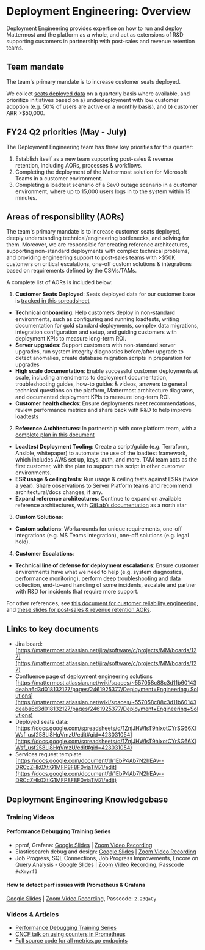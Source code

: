 # Deployment Engineering: Overview

Deployment Engineering provides expertise on how to run and deploy Mattermost and the platform as a whole, and act as extensions of R&D supporting customers in partnership with post-sales and revenue retention teams.

## Team mandate

The team's primary mandate is to increase customer seats deployed.

We collect [seats deployed data](https://docs.google.com/spreadsheets/d/1ZnjJHWIsT9hIxotCYrSG66XIWsf_usf258Ll8HgVmzU/edit#gid=423031054) on a quarterly basis where available, and prioritize initiatives based on a) underdeployment with low customer adoption (e.g. 50% of users are active on a monthly basis), and b) customer ARR >$50,000.

## FY24 Q2 priorities (May - July)

The Deployment Engineering team has three key priorities for this quarter:

1. Establish itself as a new team supporting post-sales & revenue retention, including AORs, processes & workflows.
2. Completing the deployment of the Mattermost solution for Microsoft Teams in a customer environment.
3. Completing a loadtest scenario of a Sev0 outage scenario in a customer environment, where up to 15,000 users logs in to the system within 15 minutes.

## Areas of responsibility (AORs)

The team's primary mandate is to increase customer seats deployed, deeply understanding technical/engineering bottlenecks, and solving for them. Moreover, we are responsible for creating reference architectures, supporting non-standard deployments with complex technical problems, and providing engineering support to post-sales teams with >$50K customers on critical escalations, one-off custom solutions & integrations based on requirements defined by the CSMs/TAMs.

A complete list of AORs is included below:

1. **Customer Seats Deployed**: Seats deployed data for our customer base is [tracked in this spreadsheet](https://docs.google.com/spreadsheets/d/1ZnjJHWIsT9hIxotCYrSG66XIWsf_usf258Ll8HgVmzU/edit#gid=423031054)

  - **Technical onboarding**: Help customers deploy in non-standard environments, such as configuring and running loadtests, writing documentation for gold standard deployments, complex data migrations, integration configuration and setup, and guiding customers with deployment KPIs to measure long-term ROI.
  - **Server upgrades**: Support customers with non-standard server upgrades, run system integrity diagnostics before/after upgrade to detect anomalies, create database migration scripts in preparation for upgrades
  - **High scale documentation**: Enable successful customer deployments at scale, including amendments to deployment documentation, troubleshooting guides, how-to guides & videos, answers to general technical questions on the platform, Mattermost architecture diagrams, and documented deployment KPIs to measure long-term ROI.
  - **Customer health checks**: Ensure deployments meet recommendations, review performance metrics and share back with R&D to help improve loadtests

2. **Reference Architectures**: In partnership with core platform team, with a [complete plan in this document](https://docs.google.com/document/d/1kAxel327wsJwg35Y7EYNzHlbEnRN2Brn3Im9M4Rf82Q/edit#)

  - **Loadtest Deployment Tooling**: Create a script/guide (e.g. Terraform, Ansible, whitepaper) to automate the use of the loadtest framework, which includes AWS set up, keys, auth, and more. TAM team acts as the first customer, with the plan to support this script in other customer environments.
  - **ESR usage & ceiling tests**: Run usage & ceiling tests against ESRs (twice a year). Share observations to Server Platform teams and recommend architectural/docs changes, if any.
  - **Expand reference architectures**: Continue to expand on available reference architectures, with [GitLab’s documentation](https://docs.gitlab.com/ee/administration/reference_architectures/) as a north star

3. **Custom Solutions**: _<Repository or page of custom solutions built for customers to be added>_

  - **Custom solutions**: Workarounds for unique requirements, one-off integrations (e.g. MS Teams integration), one-off solutions (e.g. legal hold). 

4. **Customer Escalations**:

  - **Technical line of defense for deployment escalations**: Ensure customer environments have what we need to help (e.g. system diagnostics, performance monitoring), perform deep troubleshooting and data collection, end-to-end handling of some incidents, escalate and partner with R&D for incidents that require more support.

For other references, see [this document for customer reliability engineering](https://docs.google.com/document/d/1KS2Kt_gujCynK-Rl9vHN7zb6UfPe5kNeaUOYpQHMOcs/edit#), and [these slides for post-sales & revenue retention AORs](https://docs.google.com/presentation/d/1d00K-er3B15UFW9OkZrC0Y03htolYn6K874ZBucCAJo).

## Links to key documents

- Jira board: [https://mattermost.atlassian.net/jira/software/c/projects/MM/boards/127](https://mattermost.atlassian.net/jira/software/c/projects/MM/boards/127)
- Confluence page of deployment engineering solutions [https://mattermost.atlassian.net/wiki/spaces/~557058c88c3d11b60143deaba6d3d018132127/pages/2461925377/Deployment+Engineering+Solutions](https://mattermost.atlassian.net/wiki/spaces/~557058c88c3d11b60143deaba6d3d018132127/pages/2461925377/Deployment+Engineering+Solutions)
- Deployed seats data: [https://docs.google.com/spreadsheets/d/1ZnjJHWIsT9hIxotCYrSG66XIWsf_usf258Ll8HgVmzU/edit#gid=423031054](https://docs.google.com/spreadsheets/d/1ZnjJHWIsT9hIxotCYrSG66XIWsf_usf258Ll8HgVmzU/edit#gid=423031054)
- Services request template [https://docs.google.com/document/d/1EbP4Ab7N2hEAv--DRCcZHk0XtlG1MFP8F8F0viaTM7I/edit](https://docs.google.com/document/d/1EbP4Ab7N2hEAv--DRCcZHk0XtlG1MFP8F8F0viaTM7I/edit)

## Deployment Engineering Knowledgebase

### Training Videos

#### Performance Debugging Training Series

- pprof, Grafana: [Google Slides](https://docs.google.com/presentation/d/10j3oY9Tx2e4Yn_6st-mfPennqN10V3MVy210NMNmTlI/edit?usp=sharing) | [Zoom Video Recording](https://community.mattermost.com/private-core/pl/bjo7ynua1fg8f876sm1umbbjyh)
- Elasticsearch debug and design: [Google Slides](https://docs.google.com/presentation/d/1-6AA15gfJLYzylfC1SQzmQw9h7WMOVi7ZIAtIBNufAk/edit?usp=sharing_eip_m&ts=636d10cc) | [Zoom Video Recording](https://community.mattermost.com/private-core/pl/yfu139k5cjnu58mr4ddn4fzz8e)
- Job Progress, SQL Connections, Job Progress Improvements, Encore on Query Analysis - [Google Slides](https://docs.google.com/presentation/d/1V6D96qXWesN_EnYDMTebKH6xS6I3zlmqEfq7Y8O6jMk/edit?usp=sharing) | [Zoom Video Recording](https://mattermost.zoom.us/rec/share/-ftQmjmKi4sZFIXgPlSCx4XcwzSZZMDnECaiAnaxySbxNbmY-R_UznDre3yDVAXk.hvOzzMmhhgBxpBDD?startTime=1675958611000), Passcode `#cXmyrf3`

#### How to detect perf issues with Prometheus & Grafana

[Google Slides](https://docs.google.com/presentation/d/1STkcl2BLQMGwoDjgsUS5CQdVo-CGWgijltVH6biQzeE/edit#slide=id.ge9b7e537ec_0_0) | [Zoom Video Recording](https://mattermost.zoom.us/rec/share/sDdUYT3JThFFKYAGs3bJj3uFec_5TtSwJGVqvUufOUADVyPhNIy3G0QkE0xdkDDO.zf-cWMPgMhU5-VMP), Passcode: `2.23QaCy`

### Videos & Articles

- [Performance Debugging Training Series](https://mattermost.atlassian.net/wiki/spaces/CO/pages/2388000769/Knowledge+Dump+Zone#Training)
- [CNCF talk on using counters in Prometheus](https://www.youtube.com/watch?v=67Ulrq6DxwA)
- [Full source code for all metrics.go endpoints](https://github.com/mattermost/enterprise/blob/master/metrics/metrics.go)
